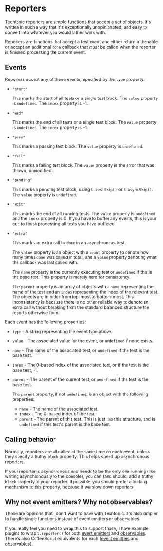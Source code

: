 # Reporters

Techtonic reporters are simple functions that accept a set of objects. It's
written in such a way that it's exceptionally unopinionated, and easy to convert
into whatever you would rather work with.

Reporters are functions that accept a test event and either return a thenable or
accept an additional `done` callback that *must* be called when the reporter is
finished processing the current event.

## Events

Reporters accept any of these events, specified by the `type` property:

- `"start"`

    This marks the start of all tests or a single test block. The `value`
    property is `undefined`. The `index` property is -1.

- `"end"`

    This marks the end of all tests or a single test block. The `value`
    property is `undefined`. The `index` property is -1.

- `"pass"`

    This marks a passing test block. The `value` property is `undefined`.

- `"fail"`

    This marks a failing test block. The `value` property is the error that was
    thrown, unmodified.

- `"pending"`

    This marks a pending test block, using `t.testSkip()` or `t.asyncSkip()`.
    The `value` property is `undefined`.

- `"exit"`

    This marks the end of all running tests. The `value` property is `undefined`
    and the `index` property is 0. If you have to buffer any events, this is
    your cue to finish processing all tests you have buffered.

- `"extra"`

    This marks an extra call to `done` in an asynchronous test.

    The `value` property is an object with a `count` property to denote how many
    times `done` was called in total, and a `value` property denoting what the
    callback was last called with.

    The `name` property is the currently executing test or `undefined` if this
    is the base test. This property is merely here for consistency.

    The `parent` property is an array of objects with a `name` representing the
    name of the test and an `index` representing the index of the relevant test.
    The objects are in order from top-most to bottom-most. This inconsistency is
    because there is no other reliable way to denote an extra call without
    breaking from the standard balanced structure the reports otherwise form.

Each event has the following properties:

- `type` - A string representing the event type above.

- `value` - The associated value for the event, or `undefined` if none exists.

- `name` - The name of the associated test, or `undefined` if the test is the
    base test.

- `index` - The 0-based index of the associated test, or if the test is the base
    test, -1.

- `parent` - The parent of the current test, or `undefined` if the test is the
    base test.

    The `parent` property, if not `undefined`, is an object with the following
    properties:

    - `name` - The name of the associated test.
    - `index` - The 0-based index of the test.
    - `parent` - The parent of this test. This is just like this structure, and
        is `undefined` if this test's parent is the base test.

## Calling behavior

Normally, reporters are all called at the same time on each event, unless they
specify a truthy `block` property. This helps speed up asynchronous reporters.

If your reporter is asynchronous *and* needs to be the only one running (like
writing asynchronously to the console), you can (and should) add a truthy
`block` property to your reporter. If possible, you should prefer a locking
mechanism to this property, because it *will* slow down reporters.

## Why not event emitters? Why not observables?

Those are opinions that I don't want to have with Techtonic. It's also simpler
to handle single functions instead of event emitters or observables.

If you really feel you need to wrap this to support those, I have example
plugins to wrap `t.reporter()` for both
[event emitters](./examples/ee-reporter.js) and
[observables](./examples/observable-reporter.js). There's also CoffeeScript
equivalents for each ([event emitters](./examples/ee-reporter.coffee) and
[observables](./examples/observable-reporter.coffee)).
